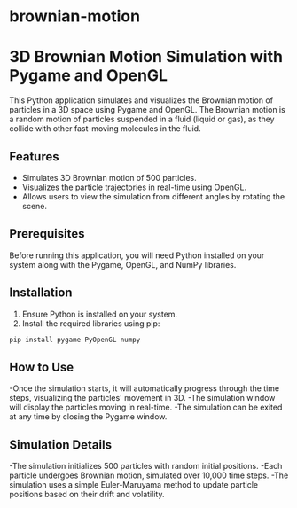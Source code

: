 # brownian-motion
# 3D Brownian Motion Simulation with Pygame and OpenGL

This Python application simulates and visualizes the Brownian motion of particles in a 3D space using Pygame and OpenGL. The Brownian motion is a random motion of particles suspended in a fluid (liquid or gas), as they collide with other fast-moving molecules in the fluid.

## Features

- Simulates 3D Brownian motion of 500 particles.
- Visualizes the particle trajectories in real-time using OpenGL.
- Allows users to view the simulation from different angles by rotating the scene.

## Prerequisites

Before running this application, you will need Python installed on your system along with the Pygame, OpenGL, and NumPy libraries.

## Installation

1. Ensure Python is installed on your system.
2. Install the required libraries using pip:

```bash
pip install pygame PyOpenGL numpy
```
## How to Use
-Once the simulation starts, it will automatically progress through the time steps, visualizing the particles' movement in 3D.
-The simulation window will display the particles moving in real-time.
-The simulation can be exited at any time by closing the Pygame window.

## Simulation Details
-The simulation initializes 500 particles with random initial positions.
-Each particle undergoes Brownian motion, simulated over 10,000 time steps.
-The simulation uses a simple Euler-Maruyama method to update particle positions based on their drift and volatility.
